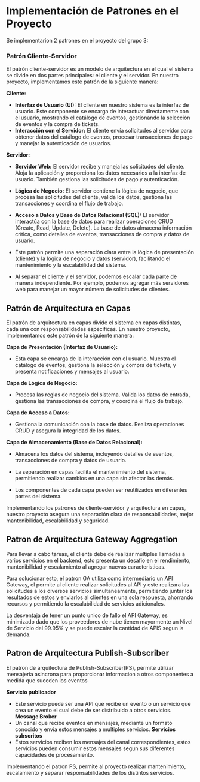 # Implementación de Patrones en el Proyecto
Se implementarion 2 patrones en el proyecto del grupo 3: 
### Patrón Cliente-Servidor

El patrón cliente-servidor es un modelo de arquitectura en el cual el sistema se divide en dos partes principales: el cliente y el servidor. En nuestro proyecto, implementamos este patrón de la siguiente manera:

**Cliente:**

- **Interfaz de Usuario (UI):** El cliente en nuestro sistema es la interfaz de usuario. Este componente se encarga de interactuar directamente con el usuario, mostrando el catálogo de eventos, gestionando la selección de eventos y la compra de tickets.
- **Interacción con el Servidor:** El cliente envía solicitudes al servidor para obtener datos del catálogo de eventos, procesar transacciones de pago y manejar la autenticación de usuarios.

**Servidor:**

- **Servidor Web:** El servidor recibe y maneja las solicitudes del cliente. Aloja la aplicación y proporciona los datos necesarios a la interfaz de usuario. También gestiona las solicitudes de pago y autenticación.
- **Lógica de Negocio:** El servidor contiene la lógica de negocio, que procesa las solicitudes del cliente, valida los datos, gestiona las transacciones y coordina el flujo de trabajo.
- **Acceso a Datos y Base de Datos Relacional (SQL):** El servidor interactúa con la base de datos para realizar operaciones CRUD (Create, Read, Update, Delete). La base de datos almacena información crítica, como detalles de eventos, transacciones de compra y datos de usuario.

- Este patrón permite una separación clara entre la lógica de presentación (cliente) y la lógica de negocio y datos (servidor), facilitando el mantenimiento y la escalabilidad del sistema.
- Al separar el cliente y el servidor, podemos escalar cada parte de manera independiente. Por ejemplo, podemos agregar más servidores web para manejar un mayor número de solicitudes de clientes.


## Patrón de Arquitectura en Capas

El patrón de arquitectura en capas divide el sistema en capas distintas, cada una con responsabilidades específicas. En nuestro proyecto, implementamos este patrón de la siguiente manera:

**Capa de Presentación (Interfaz de Usuario):**
- Esta capa se encarga de la interacción con el usuario. Muestra el catálogo de eventos, gestiona la selección y compra de tickets, y presenta notificaciones y mensajes al usuario.

**Capa de Lógica de Negocio:**
- Procesa las reglas de negocio del sistema. Valida los datos de entrada, gestiona las transacciones de compra, y coordina el flujo de trabajo.

**Capa de Acceso a Datos:**
- Gestiona la comunicación con la base de datos. Realiza operaciones CRUD y asegura la integridad de los datos.

**Capa de Almacenamiento (Base de Datos Relacional):**
- Almacena los datos del sistema, incluyendo detalles de eventos, transacciones de compra y datos de usuario.

-  La separación en capas facilita el mantenimiento del sistema, permitiendo realizar cambios en una capa sin afectar las demás.
- Los componentes de cada capa pueden ser reutilizados en diferentes partes del sistema. 

Implementando los patrones de cliente-servidor y arquitectura en capas, nuestro proyecto asegura una separación clara de responsabilidades, mejor mantenibilidad, escalabilidad y seguridad. 

## Patron de Arquitectura Gateway Aggregation
Para llevar a cabo tareas, el cliente debe de realizar multiples llamadas a varios servicios en el backend, esto presenta un desafio en el rendimiento, mantenibilidad y escalamiento al agregar nuevas caracteristicas.   

Para solucionar esto, el patron GA utiliza como intermediario un API Gateway, el permite al cliente realizar solicitudes al API y este realizara las solicitudes a los diversos servicios simultaneamente, permitiendo juntar los resultados de estos y enviarlos al clientes en una sola respuesta, ahorrando recursos y permitiendo la escalabilidad de servicios adicionales.    

La desventaja de tener un punto unico de fallo el API Gateway, es minimizado dado que los proveedores de nube tienen mayormente un Nivel de Servicio del 99.95% y se puede escalar la cantidad de APIS segun la demanda.

## Patron de Arquitectura Publish-Subscriber

El patron de arquitectura de Publish-Subscriber(PS), permite utilizar mensajeria asincrona para proporcionar informacion a otros componentes a medida que suceden los eventos

**Servicio publicador**
- Este servicio puede ser una API que recibe un evento o un servicio que crea un evento el cual debe de ser distribuido a otros servicios.
**Message Broker**
- Un canal que recibe eventos en mensajes, mediante un formato conocido y envia estos mensajes a multiples servicios.
**Servicios subscritos**
- Estos servicios reciben los mensajes del canal correspondientes, estos servicios pueden consumir estos mensajes segun sus diferentes capacidades de procesamiento.

Implementando el patron PS, permite al proyecto realizar mantenimiento, escalamiento y separar responsabilidades de los distintos servicios.